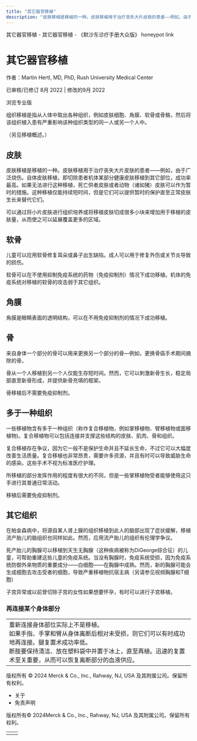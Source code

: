 ```yaml
---
title: "其它器官移植"
description: "皮肤移植是移植的一种。皮肤移植用于治疗丧失大片皮肤的患者——例如，由于广泛烧伤。自体皮肤移植，即切除患者机体某部分健康皮肤移植到其它部位，成功率最高。如果无法进行这种移植，死亡供者皮肤或者动物（诸如猪）皮肤可以作为暂时的措施。这种移植仅能持续短时间，但是它们可以提供暂时的保护直至正常皮肤生长来替代它们。"
---
```


﻿其它器官移植 \- 其它器官移植 \- 《默沙东诊疗手册大众版》 honeypot link

# 其它器官移植

作者：Martin Hertl, MD, PhD, Rush University Medical Center

已审核/已修订 8月 2022 \| 修改的9月 2022

浏览专业版

组织移植是指从人体中取出各种组织，例如皮肤细胞、角膜、软骨或骨骼，然后将该组织植入患有严重影响该种组织类型的同一人或另一个人中。

（另见移植概述。）

## 皮肤

皮肤移植是移植的一种。皮肤移植用于治疗丧失大片皮肤的患者——例如，由于广泛烧伤。自体皮肤移植，即切除患者机体某部分健康皮肤移植到其它部位，成功率最高。如果无法进行这种移植，死亡供者皮肤或者动物（诸如猪）皮肤可以作为暂时的措施。这种移植仅能持续短时间，但是它们可以提供暂时的保护直至正常皮肤生长来替代它们。

可以通过将小片皮肤进行组织培养或将移植皮肤切成很多小块来增加用于移植的皮肤量，从而使之可以延展覆盖更多的区域。

## 软骨

儿童可以应用软骨修复耳朵或鼻子出生缺陷。成人可以用于修复外伤或关节炎导致的损伤。

软骨可以在不使用抑制免疫系统的药物（免疫抑制剂）情况下成功移植。机体的免疫系统对移植的软骨的攻击弱于其它组织。

## 角膜

角膜是眼睛表面的透明结构，可以在不用免疫抑制剂的情况下成功移植。

## 骨

来自身体一个部分的骨可以用来更换另一个部分的骨—例如，更换骨癌手术期间摘除的骨。

骨从一个人移植到另一个人仅能生存短时间。然而，它可以刺激新骨生长，稳定局部直至新骨形成，并提供新骨充填的框架。

骨移植后不需要免疫抑制剂。

## 多于一种组织

一些移植物含有多于一种组织（称作复合移植物，例如掌移植物、臂移植物或面移植物)。复合移植物可以包括连接并支撑这些结构的皮肤、肌肉、骨和组织。

复合移植存在争议，因为它一般不是保护生命并且不延长生命，不过它可以大幅度改善生活质量。复合移植也非常昂贵，需要许多资源，并且有时可以导致威胁生命的感染。这些手术不视为标准医疗护理。

所移植的部分发挥作用的程度有很大的不同，但是一些掌移植物受者能够使用这只手进行其普通日常活动。

移植后需要免疫抑制剂。

## 其它组织

在帕金森病中，将源自某人肾上腺的组织移植到此人的脑部出现了症状缓解，移植流产胎儿的脑组织也同样如此。然而，应用流产胎儿的组织有伦理学争议。

死产胎儿的胸腺可以移植到天生无胸腺（这种疾病被称为DiGeorge综合征）的儿童，可帮助重建这些儿童的免疫系统。当没有胸腺时，免疫系统受损，因为免疫系统防御外来物质的重要成分——白细胞——在胸腺中成熟。然而，新的胸腺可能会生成细胞去攻击受者的细胞，导致严重移植物抗宿主病（另请参见视频胸腺和T细胞）

子宫异常或以前曾切除子宫的女性如果想要怀孕，有时可以进行子宫移植。

### 再连接某个身体部分

|     |
| --- |
| 重新连接身体部位实际上不是移植。<br>如果手指、手掌和臂从身体离断后相对未受损，则它们可以有时成功地再连接。腿复置术成功率低。<br>断肢要保持清洁、放在塑料袋中并置于冰上，直至再植。迅速的复置术至关重要，从而可以恢复离断部分的血液供应。 |



版权所有 © 2024
Merck & Co., Inc., Rahway, NJ, USA 及其附属公司。保留所有权利。

- 关于
- 免责声明

版权所有© 2024Merck & Co., Inc., Rahway, NJ, USA 及其附属公司。保留所有权利。

|     |     |
| --- | --- |
|  |  |